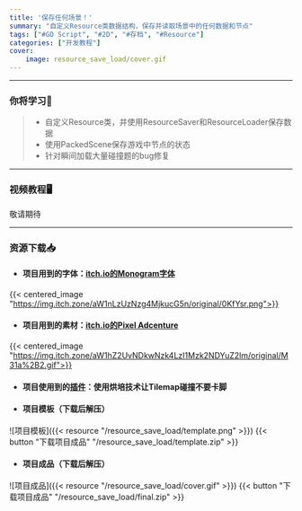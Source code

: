 ```yaml
---
title: '保存任何场景！'
summary: "自定义Resource类数据结构，保存并读取场景中的任何数据和节点"
tags: ["#GD Script", "#2D", "#存档", "#Resource"]
categories: ["开发教程"]
cover:
    image: resource_save_load/cover.gif
---
```


---
### 你将学习📖
>- 自定义Resource类，并使用ResourceSaver和ResourceLoader保存数据
>- 使用PackedScene保存游戏中节点的状态
>- 针对瞬间加载大量碰撞题的bug修复

---

### 视频教程🖥️
敬请期待

---

### 资源下载📥
- #### 项目用到的字体：[**itch.io的Monogram字体**](https://datagoblin.itch.io/monogram)
{{< centered_image "https://img.itch.zone/aW1nLzUzNzg4MjkucG5n/original/0KfYsr.png">}}

- #### 项目用到的素材：[**itch.io的Pixel Adcenture**](https://pixelfrog-assets.itch.io/pixel-adventure-1)
{{< centered_image "https://img.itch.zone/aW1hZ2UvNDkwNzk4LzI1Mzk2NDYuZ2lm/original/M31a%2B2.gif">}}

- #### 项目使用到的[**插件**](https://github.com/popcar2/GodotTilemapBaker)：使用烘培技术让Tilemap碰撞不要卡脚

- #### 项目模板（下载后解压）
![项目模板]({{< resource "/resource_save_load/template.png" >}})
{{< button "下载项目成品" "/resource_save_load/template.zip" >}}

- #### 项目成品（下载后解压）
![项目成品]({{< resource "/resource_save_load/cover.gif" >}})
{{< button "下载项目成品" "/resource_save_load/final.zip" >}}

